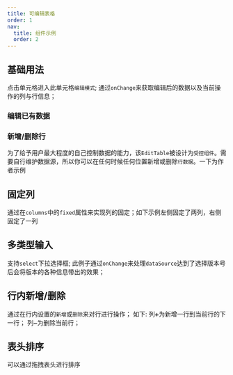 ```yaml
---
title: 可编辑表格
order: 1
nav:
  title: 组件示例
  order: 2
---
```


## 基础用法

点击单元格进入此单元格`编辑模式`;
通过`onChange`来获取编辑后的数据以及当前操作的列与行信息；

### 编辑已有数据

<code src="../demo/EditTable.simple.demo.tsx"></code>

### 新增/删除行

为了给予用户最大程度的自己控制数据的能力，该`EditTable`被设计为`受控组件`。需要自行维护数据源，所以你可以在任何时候任何位置新增或删除`行数据`。一下为作者示例
<code src="../demo/EditTable.editRow.demo.tsx"></code>

## 固定列

通过在`columns`中的`fixed`属性来实现列的固定；如下示例左侧固定了两列，右侧固定了一列
<code src="../demo/EditTable.basic.demo.tsx"></code>

## 多类型输入

支持`select`下拉选择框;
此例子通过`onChange`来处理`dataSource`达到了选择版本号后会将版本的各种信息带出的效果；
<code src="../demo/EditTable.input.demo.tsx"></code>

## 行内新增/删除

通过在行内设置的`新增`或`删除`来对行进行操作；
如下:
列`➕`为新增一行到当前行的下一行；
列`➖`为删除当前行；
<code src="../demo/EditTable.inline.demo.tsx"></code>

## 表头排序

可以通过拖拽表头进行排序
<code src="../demo/EditTable.headerSort.demo.tsx"></code>
